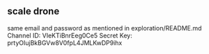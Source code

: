 ## scale drone
same email and password as mentioned in exploration/README.md <br>
Channel ID: VIeKTiBnrEeg0Ce5
Secret Key: prtyOIujBkBGVw8V0fpL4JMLKwDP9ihx
